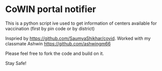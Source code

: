 # CoWIN portal notifier

This is a python script ive used to get information of centers available for vaccination (first by pin code or by district)

Inspried by https://github.com/SaumyaShikhar/covid. Worked with my classmate Ashwin https://github.com/ashwingm66

Please feel free to fork the code and build on it.

Stay Safe!
